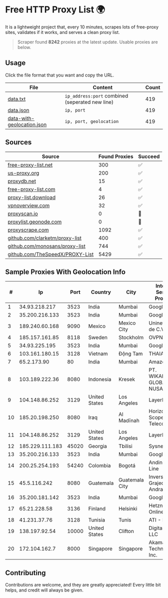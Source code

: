 
# Free HTTP Proxy List 🌍

It is a lightweight project that, every 10 minutes, scrapes lots of free-proxy sites, validates if it works, and serves a clean proxy list.


> Scraper found **8242** proxies at the latest update. Usable proxies are below.

## Usage

Click the file format that you want and copy the URL.


|File|Content|Count|
|----|-------|-----|
|[data.txt](https://raw.githubusercontent.com/themiralay/Proxy-List-World/master/data.txt)|`ip_address:port` combined (seperated new line)|419|
|[data.json](https://raw.githubusercontent.com/themiralay/Proxy-List-World/master/data.json)|`ip, port`|419|
|[data-with-geolocation.json](https://raw.githubusercontent.com/themiralay/Proxy-List-World/master/data-with-geolocation.json)|`ip, port, geolocation`|419|

## Sources

|Source|Found Proxies|Succeed|
|------|-------------|-------|
|[free-proxy-list.net](https://free-proxy-list.net)|300|✅|
|[us-proxy.org](https://www.us-proxy.org)|200|✅|
|[proxydb.net](http://proxydb.net)|15|✅|
|[free-proxy-list.com](https://free-proxy-list.com/?page=&port=&type%5B%5D=http&type%5B%5D=https&up_time=0&search=Search)|4|✅|
|[proxy-list.download](https://www.proxy-list.download/HTTP)|26|✅|
|[vpnoverview.com](https://vpnoverview.com/privacy/anonymous-browsing/free-proxy-servers)|32|✅|
|[proxyscan.io](https://www.proxyscan.io)|0|🚫|
|[proxylist.geonode.com](https://proxylist.geonode.com/api/proxy-list?limit=300&page=1&sort_by=lastChecked&sort_type=desc&protocols=http,https)|0|🚫|
|[proxyscrape.com](https://api.proxyscrape.com/v2/?request=displayproxies&protocol=http&timeout=10000&country=all&ssl=all&anonymity=all)|1092|✅|
|[github.com/clarketm/proxy-list](https://raw.githubusercontent.com/clarketm/proxy-list/master/proxy-list-raw.txt)|400|✅|
|[github.com/monosans/proxy-list](https://raw.githubusercontent.com/monosans/proxy-list/main/proxies/http.txt)|744|✅|
|[github.com/TheSpeedX/PROXY-List](https://raw.githubusercontent.com/TheSpeedX/PROXY-List/master/http.txt)|5429|✅|


## Sample Proxies With Geolocation Info

|#|Ip|Port|Country|City|Internet Service Provider|
|-|--|----|-------|----|-------------------------|
|1|34.93.218.217|3523|India|Mumbai|Google LLC|
|2|35.200.216.133|3523|India|Mumbai|Google LLC|
|3|189.240.60.168|9090|Mexico|Mexico City|Uninet S.A. de C.V.|
|4|185.157.161.85|8118|Sweden|Stockholm|OVPN|
|5|34.93.225.195|3523|India|Mumbai|Google LLC|
|6|103.161.180.15|3128|Vietnam|Động Tam|THAIAN|
|7|65.2.173.90|80|India|Mumbai|Amazon.com|
|8|103.189.222.36|8080|Indonesia|Kresek|PT. WIKAPLUS GLOBAL NUSANTARA|
|9|104.148.86.252|3129|United States|Los Angeles|LayerHost|
|10|185.20.198.250|8080|Iraq|Al Madīnah|Horizon Scope Mobile Telecom WLL|
|11|104.148.86.252|3129|United States|Los Angeles|LayerHost|
|12|185.229.111.183|45020|Georgia|Tbilisi|Sysnet LLC|
|13|35.200.216.133|3523|India|Mumbai|Google LLC|
|14|200.25.254.193|54240|Colombia|Bogotá|Andinet ON Line|
|15|45.5.116.242|8080|Guatemala|Guatemala City|Inversiones Grajeda Andrade S.A|
|16|35.200.181.142|3523|India|Mumbai|Google LLC|
|17|65.21.228.58|3136|Finland|Helsinki|Hetzner Online GmbH|
|18|41.231.37.76|3128|Tunisia|Tunis|ATI - ISP|
|19|138.197.92.54|10000|United States|Clifton|DigitalOcean, LLC|
|20|172.104.162.7|8000|Singapore|Singapore|Akamai Technologies, Inc.|



## Contributing

Contributions are welcome, and they are greatly appreciated! Every
little bit helps, and credit will always be given.

